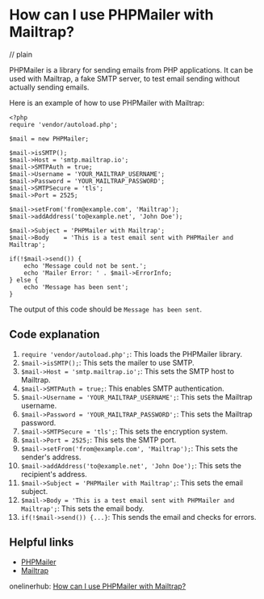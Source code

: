 # How can I use PHPMailer with Mailtrap?
// plain

PHPMailer is a library for sending emails from PHP applications. It can be used with Mailtrap, a fake SMTP server, to test email sending without actually sending emails.

Here is an example of how to use PHPMailer with Mailtrap:

```
<?php
require 'vendor/autoload.php';

$mail = new PHPMailer;

$mail->isSMTP();
$mail->Host = 'smtp.mailtrap.io';
$mail->SMTPAuth = true;
$mail->Username = 'YOUR_MAILTRAP_USERNAME';
$mail->Password = 'YOUR_MAILTRAP_PASSWORD';
$mail->SMTPSecure = 'tls';
$mail->Port = 2525;

$mail->setFrom('from@example.com', 'Mailtrap');
$mail->addAddress('to@example.net', 'John Doe');

$mail->Subject = 'PHPMailer with Mailtrap';
$mail->Body    = 'This is a test email sent with PHPMailer and Mailtrap';

if(!$mail->send()) {
    echo 'Message could not be sent.';
    echo 'Mailer Error: ' . $mail->ErrorInfo;
} else {
    echo 'Message has been sent';
}
```

The output of this code should be `Message has been sent`.

## Code explanation


1. `require 'vendor/autoload.php';`: This loads the PHPMailer library.
2. `$mail->isSMTP();`: This sets the mailer to use SMTP.
3. `$mail->Host = 'smtp.mailtrap.io';`: This sets the SMTP host to Mailtrap.
4. `$mail->SMTPAuth = true;`: This enables SMTP authentication.
5. `$mail->Username = 'YOUR_MAILTRAP_USERNAME';`: This sets the Mailtrap username.
6. `$mail->Password = 'YOUR_MAILTRAP_PASSWORD';`: This sets the Mailtrap password.
7. `$mail->SMTPSecure = 'tls';`: This sets the encryption system.
8. `$mail->Port = 2525;`: This sets the SMTP port.
9. `$mail->setFrom('from@example.com', 'Mailtrap');`: This sets the sender's address.
10. `$mail->addAddress('to@example.net', 'John Doe');`: This sets the recipient's address.
11. `$mail->Subject = 'PHPMailer with Mailtrap';`: This sets the email subject.
12. `$mail->Body = 'This is a test email sent with PHPMailer and Mailtrap';`: This sets the email body.
13. `if(!$mail->send()) {...}`: This sends the email and checks for errors.

## Helpful links

- [PHPMailer](https://github.com/PHPMailer/PHPMailer)
- [Mailtrap](https://mailtrap.io/)

onelinerhub: [How can I use PHPMailer with Mailtrap?](https://onelinerhub.com/phpmailer/how-can-i-use-phpmailer-with-mailtrap)